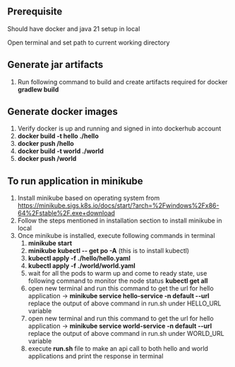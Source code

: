 ## Prerequisite
Should have docker and java 21 setup in local

Open terminal and set path to current working directory
## Generate jar artifacts
1. Run following command to build and create artifacts required for docker
   **gradlew build**

## Generate docker images
1. Verify docker is up and running and signed in into dockerhub account
2. **docker build -t hello ./hello**
3. **docker push <dockerhub username>/hello**
4. **docker build -t world ./world**
5. **docker push <dockerhub username>/world**

## To run application in minikube
1. Install minikube based on operating system from https://minikube.sigs.k8s.io/docs/start/?arch=%2Fwindows%2Fx86-64%2Fstable%2F.exe+download
2. Follow the steps mentioned in installation section to install minikube in local
3. Once minikube is installed, execute following commands in terminal
    1. **minikube start**
    2. **minikube kubectl -- get po -A** (this is to install kubectl)
    3. **kubectl apply -f ./hello/hello.yaml**
    4. **kubectl apply -f ./world/world.yaml**
    5. wait for all the pods to warm up and come to ready state, use following command to monitor the node status
       **kubectl get all**
    6. open new terminal and run this command to get the url for hello application -> **minikube service hello-service -n default --url**
       replace the output of above command in run.sh under HELLO_URL variable
    7. open new terminal and run this command to get the url for hello application -> **minikube service world-service -n default --url**
       replace the output of above command in run.sh under WORLD_URL variable
    8. execute **run.sh** file to make an api call to both hello and world applications and print the response in terminal